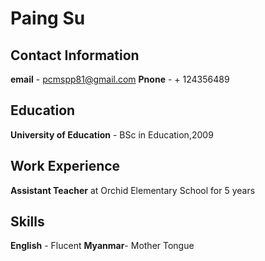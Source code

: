 # Paing Su
## Contact Information
**email** - pcmspp81@gmail.com
**Pnone** - + 124356489
## Education
**University of Education** - BSc in Education,2009
## Work Experience
**Assistant Teacher** at Orchid Elementary School for 5 years
## Skills
**English** - Flucent
**Myanmar**- Mother Tongue
